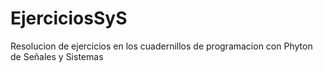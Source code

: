 # EjerciciosSyS
Resolucion de ejercicios en los cuadernillos de programacion con Phyton de Señales y Sistemas

